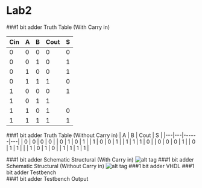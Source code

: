 Lab2
====
###1 bit adder Truth Table (With Carry in)

| Cin | A | B | Cout | S |
|-----|---|---|------|---|
| 0   | 0 | 0 | 0    | 0 |
| 0   | 0 | 1 | 0    | 1 |
| 0   | 1 | 0 | 0    | 1 |
| 0   | 1 | 1 | 1    | 0 |
| 1   | 0 | 0 | 0    | 1 |
| 1   | 0 | 1 | 1    |   |
| 1   | 1 | 0 | 1    | 0 |
| 1   | 1 | 1 | 1    | 1 |

###1 bit adder Truth Table (Without Carry in)
| A | B | Cout | S |
|---|---|------|---|
| 0 | 0 | 0    | 0 |
| 0 | 1 | 0    | 1 |
| 1 | 0 | 0    | 1 |
| 1 | 1 | 1    | 0 |
| 0 | 0 | 0    | 1 |
| 0 | 1 | 1    |   |
| 1 | 0 | 1    | 0 |
| 1 | 1 | 1    | 1 |

###1 bit adder Schematic Structural (With Carry in)
![alt tag](https://raw2.github.com/DanielEichman/Lab2/master/1_bit_adder_Schematic.JPG)
###1 bit adder Schematic Structural (Without Carry in)
![alt tag](https://raw2.github.com/DanielEichman/Lab2/master/1_bit_adder_Schematic%28No_Carry_in%29.JPG)
###1 bit adder VHDL
###1 bit adder Testbench	
###1 bit adder Testbench Output
